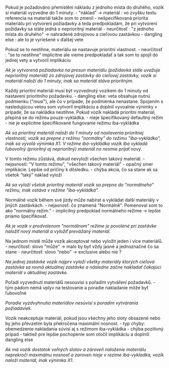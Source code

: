 Pokud je požadováno přemístění nákladu z jednoho místa do druhého, vozík si materiál vyzvedne do 1 minuty. 
    - "náklad" -> materiál : vo zvyšku textu referencia na materiál takže som to zmenil
    - nešpecifikovaná priorita materiálu pri vytvorení požiadavky a teda predpokladám, že
      pri vytvorení požidavky sa stále jedná o neprioritný materiál
    - neurčitosť : "z jednoho místa do druhého" -> nahradené zdrojovou a cieľovou zastávkou
    - dangling else : ale to je vyriešené v ďalšej vete

Pokud se to nestihne, materiálu se nastavuje prioritní vlastnost. 
    - neurčitosť : "se to nestihne" implicitne ale vieme predpokladať a tak som to spojil
      do jednej vety a vytvoril implikáciu

*Ak je vytvorená požiadavka na presun materiálu (požidavka stále uvažuje neprioritný materiál) zo zdrojovej zastávky do cieľovej zastávky, vozík si materiál naloží do 1 minuty, inak sa materiál stáva prioritným.*


Každý prioritní materiál musí být vyzvednutý vozíkem do 1 minuty od nastavení prioritního požadavku. 
    - dangling else: veta obsahuje nutnú podmienku ("musí"), ale čo v prípade, že podmienka
      nenastane. Spojením s nasledujúcou vetou som vytvoril implikáciu a doplnil vyvoalnie
      výnimky v prípade, že sa nakládka nestihne.
Pokud vozík nakládá prioritní materiál, přepíná se do režimu pouze-vykládka. 
    - nieje špecifikovaný defaultný režim
    - nie je explicitne špecifikované fungovanie režimu iba-vykládka
    
*Ak sa prioritný materiál naloží do 1 minuty od nastavenia prioritnej vlastnosti, vozík sa prepne z režimu "normálny" do režimu "iba-vykládka", inak sa vyvolá výnimka X1. V režime iba-vykládka vozík iba vykladá ľubovoľný (prioritný aj neprioritný) materiál no nesmie prijať nový.*

V tomto režimu zůstává, dokud nevyloží všechen takový materiál. 
    - nejasnosti: "V tomto režimu", "všechen takový materiál"
    - opačný smer implikácie. Lepšie od príčiny k dôsledku.
    - chýba akcia, čo sa stane ak sa všetok "taký" náklad vyloži

*Ak sa vyloží všetok prioritný materiál vozík sa prepne do “normálneho” režimu, inak ostáva v režime "iba-vykládka".*

Normálně vozík během své jízdy může nabírat a vykládat další materiály v jiných zastávkách. 
    - nejasnosť: čo znamená "Normálně". Pomenoval som to ako "normálny režim."
    - implicitný predpoklad normálneho režime -> lepšie priamo špecifikovať.
    
*Ak je vozík v predvolenom "normálnom" režime je povolené pri zastávke naložiť nový materiál a vyložiť prevážaný materiál.*

Na jednom místě může vozík akceptovat nebo vyložit jeden i více materiálů.
    - neurčitosť: slovo "může" -> malo by byť vždy jasné a jednoznačné čo sa stane
    - neurčitosť: slovo "nebo" -> exclusive alebo nie ?

*Na jednej zastávke vozík najprv vyloží všetky materiály ktorých cieľová zastávka sa rovná aktuálnej zastávke a následne začne nakladať čakajúci materiál v aktuálnej zastávke.*  

Pořadí vyzvednutí materiálů nesouvisí s pořadím vytváření požadavků. 
    - tým pádom nemá vplyv na testovanie a poradie nakladanie môže byť ľubovoľné

*Poradie vyzdvyhnutia materiálov nesúvisí s poradím vytvárania požiadaviek.*

Vozík neakceptuje materiál, pokud jsou všechny jeho sloty obsazené nebo by jeho převzetím byla překročena maximální nosnost.
    - typ chyby: obemedzenie nakladania súvisí aj s režimom iba-vykládka
    - chýba pozitivný prípad
    - taktiež pre lepšie pochopenie som otočil implikáciu a doplnili dangling else

*Ak má vozík dostatok voľných slotov a zároveň naloženie materiálu neprekročí maximálnu nosnosť a zaroven nieje v rezime iba-vykladka, vozík naloží materiál, inak výnimka X1.*